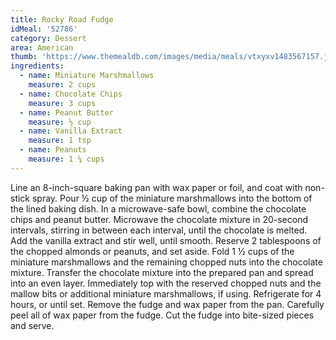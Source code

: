 ```yaml
---
title: Rocky Road Fudge
idMeal: '52786'
category: Dessert
area: American
thumb: 'https://www.themealdb.com/images/media/meals/vtxyxv1483567157.jpg'
ingredients:
  - name: Miniature Marshmallows
    measure: 2 cups
  - name: Chocolate Chips
    measure: 3 cups
  - name: Peanut Butter
    measure: ½ cup
  - name: Vanilla Extract
    measure: 1 tsp
  - name: Peanuts
    measure: 1 ¼ cups
---
```

Line an 8-inch-square baking pan with wax paper or foil, and coat with non-stick spray.
Pour ½ cup of the miniature marshmallows into the bottom of the lined baking dish.
In a microwave-safe bowl, combine the chocolate chips and peanut butter. Microwave the chocolate mixture in 20-second intervals, stirring in between each interval, until the chocolate is melted.
Add the vanilla extract and stir well, until smooth.
Reserve 2 tablespoons of the chopped almonds or peanuts, and set aside.
Fold 1 ½ cups of the miniature marshmallows and the remaining chopped nuts into the chocolate mixture.
Transfer the chocolate mixture into the prepared pan and spread into an even layer. Immediately top with the reserved chopped nuts and the mallow bits or additional miniature marshmallows, if using.
Refrigerate for 4 hours, or until set.
Remove the fudge and wax paper from the pan. Carefully peel all of wax paper from the fudge.
Cut the fudge into bite-sized pieces and serve.
